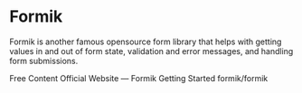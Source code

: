# Formik

Formik is another famous opensource form library that helps with getting values in and out of form state, validation and error messages, and handling form submissions.

<ResourceGroupTitle>Free Content</ResourceGroupTitle>
<BadgeLink colorScheme='blue' badgeText='Official Website' href='https://formik.org/'>Official Website — Formik</BadgeLink>
<BadgeLink colorScheme='blue' badgeText='Official Docs' href='https://formik.org/docs/overview'>Getting Started</BadgeLink>
<BadgeLink colorScheme='blue' badgeText='GitHub Repository' href='https://github.com/formik/formik'>formik/formik</BadgeLink>





